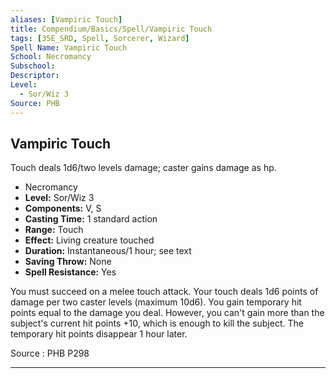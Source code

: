 ```yaml
---
aliases: [Vampiric Touch]
title: Compendium/Basics/Spell/Vampiric Touch
tags: [35E_SRD, Spell, Sorcerer, Wizard]
Spell Name: Vampiric Touch
School: Necromancy
Subschool: 
Descriptor: 
Level:
  - Sor/Wiz 3
Source: PHB
---
```



## Vampiric Touch

Touch deals 1d6/two levels damage; caster gains damage as hp.

*   Necromancy
*   **Level:** Sor/Wiz 3
*   **Components:** V, S
*   **Casting Time:** 1 standard action
*   **Range:** Touch
*   **Effect:** Living creature touched
*   **Duration:** Instantaneous/1 hour; see text
*   **Saving Throw:** None
*   **Spell Resistance:** Yes

<p>You must succeed on a melee touch attack. Your touch deals 1d6 points of damage per two caster levels (maximum 10d6). You gain temporary hit points equal to the damage you deal. However, you can't gain more than the subject's current hit points +10, which is enough to kill the subject. The temporary hit points disappear 1 hour later.</p>

Source : PHB P298

---
